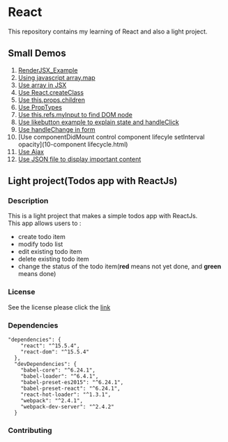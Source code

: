 # React

This repository contains my learning of React and also a light project.   
       
    
 
## Small Demos      
1. [RenderJSX_Example](1-renderJSX.html)               
1. [Using javascript array.map](2-javascript(map).html)             
1. [Use array in JSX](3-useArray.html)                  
1. [Use React.createClass](4-createClass_pros.html)                         
1. [Use this.props.children](5-this_props_children.html)                                                                   
1. [Use PropTypes](6-PropTypes.html)                             
1. [Use this.refs.myInput to find DOM node](7-findDOMnode.html)                                                          
1. [Use likebutton example to explain state and handleClick](8-likeButtonExample.html)                                
1. [Use handleChange in form](9-formExample.html)                                   
1. [Use componentDidMount control component lifecyle setInterval opacity](10-component lifecycle.html)
1. [Use Ajax](11-gist.html)                
1. [Use JSON file to display important content](12-mostStarsProjectIngithub.html)                      
               
## Light project(Todos app with ReactJs)       
### Description
This is a light project that makes a simple todos app with ReactJs.                           
This app allows users to :              
- create todo item                 
- modify todo list                   
- edit existing todo item              
- delete existing todo item                 
- change the status of the todo item(**red** means not yet done, and **green** means done)             
             
### License
See the license please click the [link](projectHere/LICENSE)                
                   
### Dependencies           
```
"dependencies": {
    "react": "^15.5.4",
    "react-dom": "^15.5.4"
  },
  "devDependencies": {
    "babel-core": "^6.24.1",
    "babel-loader": "^6.4.1",
    "babel-preset-es2015": "^6.24.1",
    "babel-preset-react": "^6.24.1",
    "react-hot-loader": "^1.3.1",
    "webpack": "^2.4.1",
    "webpack-dev-server": "^2.4.2"
  }
```                  
           
### Contributing         

